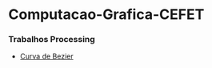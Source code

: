 # Computacao-Grafica-CEFET


### Trabalhos Processing
- [Curva de Bezier](https://github.com/LucasSargeir/Computacao-Grafica-CEFET/tree/main/Bezier)
